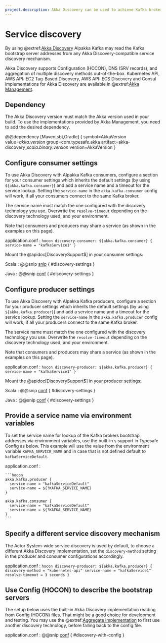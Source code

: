 ```yaml
---
project.description: Akka Discovery can be used to achieve Kafka broker discovery from the operations environment.
---
```

# Service discovery

By using @extref:[Akka Discovery](akka:discovery/index.html) Alpakka Kafka may read the Kafka bootstrap server addresses from any Akka Discovery-compatible service discovery mechanism.

Akka Discovery supports Configuration (HOCON), DNS (SRV records), and aggregation of multiple discovery methods out-of-the-box. Kubernetes API, AWS API: EC2 Tag-Based Discovery, AWS API: ECS Discovery and Consul implementations for Akka Discovery are available in @extref:[Akka Management](akka-management:).

## Dependency

The Akka Discovery version must match the Akka version used in your build. To use the implementations provided by Akka Management, you need to add the desired dependency.

@@dependency [Maven,sbt,Gradle] {
  symbol=AkkaVersion
  value=$akka.version$
  group=com.typesafe.akka
  artifact=akka-discovery_$scala.binary.version$
  version=AkkaVersion
}

## Configure consumer settings

To use Akka Discovery with Alpakka Kafka consumers, configure a section for your consumer settings which inherits the default settings (by using `${akka.kafka.consumer}`) and add a service name and a timeout for the service lookup. Setting the `service-name` in the `akka.kafka.consumer` config will work, if all your consumers connect to the same Kafka broker.

The service name must match the one configured with the discovery technology you use. Overwrite the `resolve-timeout` depending on the discovery technology used, and your environment.

Note that consumers and producers may share a service (as shown in the examples on this page).

application.conf
:   ```hocon
    discovery-consumer: ${akka.kafka.consumer} {
      service-name = "kafkaService1"
    }
    ```

Mount the @apidoc[DiscoverySupport$] in your consumer settings:

Scala
: @@snip [snip](/tests/src/test/scala/akka/kafka/ConsumerSettingsSpec.scala) { #discovery-settings }

Java
: @@snip [conf](/tests/src/test/java/docs/javadsl/ConsumerSettingsTest.java) { #discovery-settings }


## Configure producer settings

To use Akka Discovery with Alpakka Kafka producers, configure a section for your producer settings which inherits the default settings (by using `${akka.kafka.producer}`) and add a service name and a timeout for the service lookup. Setting the `service-name` in the `akka.kafka.producer` config will work, if all your producers connect to the same Kafka broker.

The service name must match the one configured with the discovery technology you use. Overwrite the `resolve-timeout` depending on the discovery technology used, and your environment.

Note that consumers and producers may share a service (as shown in the examples on this page).

application.conf
:   ```hocon
    discovery-producer: ${akka.kafka.producer} {
      service-name = "kafkaService1"
    }
    ```

Mount the @apidoc[DiscoverySupport$] in your producer settings:

Scala
: @@snip [conf](/tests/src/test/scala/akka/kafka/ProducerSettingsSpec.scala) { #discovery-settings }

Java
: @@snip [conf](/tests/src/test/java/docs/javadsl/ProducerSettingsTest.java) { #discovery-settings }


## Provide a service name via environment variables

To set the service name for lookup of the Kafka brokers bootstrap addresses via environment variables, use the built-in s support in Typesafe Config as below. This example will use the value from the environment variable `KAFKA_SERVICE_NAME` and in case that is not defined default to `kafkaServiceDefault`.

application.conf
:   &#9;

    ```hocon
    akka.kafka.producer {
      service-name = "kafkaServiceDefault"
      service-name = ${?KAFKA_SERVICE_NAME}
    }
    
    akka.kafka.consumer {
      service-name = "kafkaServiceDefault"
      service-name = ${?KAFKA_SERVICE_NAME}
    }
    ```



## Specify a different service discovery mechanism

The Actor System-wide service discovery is used by default, to choose a different Akka Discovery implementation, set the `discovery-method` setting in the producer and consumer configurations accordingly.

application.conf
:   ```hocon
    discovery-producer: ${akka.kafka.producer} {
      discovery-method = "kubernetes-api"
      service-name = "kafkaService1"
      resolve-timeout = 3 seconds
    }
    ```

## Use Config (HOCON) to describe the bootstrap servers

The setup below uses the built-in Akka Discovery implementation reading from Config (HOCON) files. That might be a good choice for development and testing. You may use the @extref:[Aggregate implementation](akka:discovery/index.html#discovery-method-aggregate-multiple-discovery-methods) to first use another discovery technology, before falling back to the config file.

application.conf
:   @@snip [conf](/tests/src/test/scala/akka/kafka/ConsumerSettingsSpec.scala) { #discovery-with-config }
